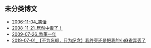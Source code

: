 ## 未分类博文
- [2006-11-04_笑话](./2006-11-04_笑话.md)
- [2008-11-21_居然中毒了！](./2008-11-21_居然中毒了！.md)
- [2009-07-26_煞筆一年](./2009-07-26_煞筆一年.md)
- [2019-07-01_【不为忘却，只为纪念】我终究还是把我的小麻雀弄丢了](./2019-07-01_【不为忘却，只为纪念】我终究还是把我的小麻雀弄丢了.md)
